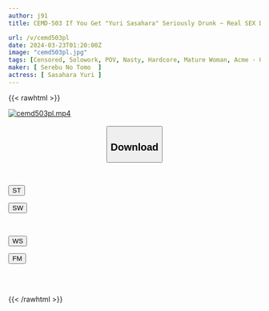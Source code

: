 ```yaml
---
author: j91
title: CEMD-503 If You Get "Yuri Sasahara" Seriously Drunk ~ Real SEX Document Where Sexual Desire Goes Out Of Control

url: /v/cemd503pl
date: 2024-03-23T01:20:00Z
image: "cemd503pl.jpg"
tags: [Censored, Solowork, POV, Nasty, Hardcore, Mature Woman, Acme · Orgasm	]
maker: [ Serebu No Tomo  ]
actress: [ Sasahara Yuri ]
---
```



{{< rawhtml >}}

<div class="video" data-videoid="LL1GX3kd9OCZ3V">
    <a href="javascript:;">
        <img src="/v/cemd503pl/cemd503pl.jpg" width="WIDTH" height="HEIGHT" alt="cemd503pl.mp4" loading="lazy">
    </a>
</div>

<script type="text/javascript" src="https://j91.asia/asset/on-demand-st.js"></script>

<br>
  <link rel="stylesheet" href="https://j91.asia/asset/bs5.css">
  
  <center>
  <button class="btn btn-primary" type="button" data-bs-toggle="collapse" data-bs-target=".multi-collapse" aria-expanded="false" aria-controls="multiCollapseExample1 multiCollapseExample2"><h2>Download</h2></button></center>
</p>
<div class="row">
  <div class="col">
    <div class="collapse multi-collapse" id="multiCollapseExample1">
      <div class="card card-body">
	      	      <br>
<div class="buttons">  
<p><a href="https://streamtape.to/v/LL1GX3kd9OCZ3V" target="_blank"><button class="btn-hover color-3"><i class="fa fa-download"></i> ST</button></a></p>
<p><a href="https://asnwish.com/mve11qlmjtn2" target="_blank"><button class="btn-hover color-2"><i class="fa fa-download"></i> SW</button></a></p></div>
    </div>
  </div>
</div>
  <div class="col">
    <div class="collapse multi-collapse" id="multiCollapseExample2">
      <div class="card card-body">
	      <br>
<div class="buttons">
<p><a href="https://wolfstream.tv/62l7urvelni2"><button class="btn-hover color-9"><i class="fa fa-download"></i> WS</button></a></p>
<p><a href="https://filemoon.sx/d/lmlu0rptr8gq"><button class="btn-hover color-8"><i class="fa fa-download"></i> FM</button></a></p></div>
<br><br>
      </div>
    </div>
  </div>
</div>

{{< /rawhtml >}}